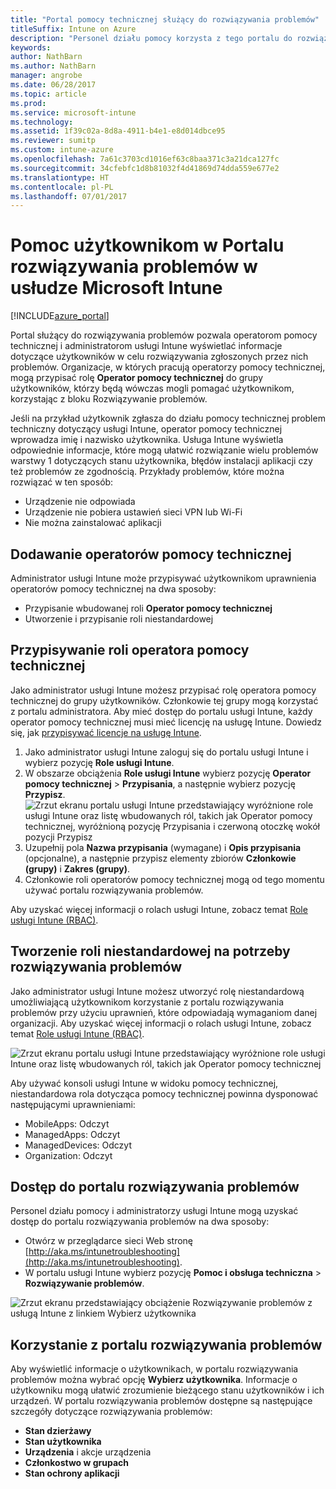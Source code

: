 ```yaml
---
title: "Portal pomocy technicznej służący do rozwiązywania problemów"
titleSuffix: Intune on Azure
description: "Personel działu pomocy korzysta z tego portalu do rozwiązywania problemów technicznych użytkowników"
keywords: 
author: NathBarn
ms.author: NathBarn
manager: angrobe
ms.date: 06/28/2017
ms.topic: article
ms.prod: 
ms.service: microsoft-intune
ms.technology: 
ms.assetid: 1f39c02a-8d8a-4911-b4e1-e8d014dbce95
ms.reviewer: sumitp
ms.custom: intune-azure
ms.openlocfilehash: 7a61c3703cd1016ef63c8baa371c3a21dca127fc
ms.sourcegitcommit: 34cfebfc1d8b81032f4d41869d74dda559e677e2
ms.translationtype: HT
ms.contentlocale: pl-PL
ms.lasthandoff: 07/01/2017
---
```

# <a name="help-users-with-the-troubleshooting-portal-in-microsoft-intune"></a>Pomoc użytkownikom w Portalu rozwiązywania problemów w usłudze Microsoft Intune

[!INCLUDE[azure_portal](./includes/azure_portal.md)]

Portal służący do rozwiązywania problemów pozwala operatorom pomocy technicznej i administratorom usługi Intune wyświetlać informacje dotyczące użytkowników w celu rozwiązywania zgłoszonych przez nich problemów. Organizacje, w których pracują operatorzy pomocy technicznej, mogą przypisać rolę **Operator pomocy technicznej** do grupy użytkowników, którzy będą wówczas mogli pomagać użytkownikom, korzystając z bloku Rozwiązywanie problemów.

Jeśli na przykład użytkownik zgłasza do działu pomocy technicznej problem techniczny dotyczący usługi Intune, operator pomocy technicznej wprowadza imię i nazwisko użytkownika. Usługa Intune wyświetla odpowiednie informacje, które mogą ułatwić rozwiązanie wielu problemów warstwy 1 dotyczących stanu użytkownika, błędów instalacji aplikacji czy też problemów ze zgodnością. Przykłady problemów, które można rozwiązać w ten sposób:
- Urządzenie nie odpowiada
-   Urządzenie nie pobiera ustawień sieci VPN lub Wi-Fi
-   Nie można zainstalować aplikacji


## <a name="add-help-desk-operators"></a>Dodawanie operatorów pomocy technicznej
Administrator usługi Intune może przypisywać użytkownikom uprawnienia operatorów pomocy technicznej na dwa sposoby:
- Przypisanie wbudowanej roli **Operator pomocy technicznej**
- Utworzenie i przypisanie roli niestandardowej

## <a name="assign-help-desk-operator-role"></a>Przypisywanie roli operatora pomocy technicznej
Jako administrator usługi Intune możesz przypisać rolę operatora pomocy technicznej do grupy użytkowników. Członkowie tej grupy mogą korzystać z portalu administratora. Aby mieć dostęp do portalu usługi Intune, każdy operator pomocy technicznej musi mieć licencję na usługę Intune. Dowiedz się, jak [przypisywać licencje na usługę Intune](licenses-assign.md).

1. Jako administrator usługi Intune zaloguj się do portalu usługi Intune i wybierz pozycję **Role usługi Intune**.
2. W obszarze obciążenia **Role usługi Intune** wybierz pozycję **Operator pomocy technicznej** > **Przypisania**, a następnie wybierz pozycję **Przypisz**.
  ![Zrzut ekranu portalu usługi Intune przedstawiający wyróżnione role usługi Intune oraz listę wbudowanych ról, takich jak Operator pomocy technicznej, wyróżnioną pozycję Przypisania i czerwoną otoczkę wokół pozycji Przypisz](./media/help-desk-user-assign.png)
3. Uzupełnij pola **Nazwa przypisania** (wymagane) i **Opis przypisania** (opcjonalne), a następnie przypisz elementy zbiorów **Członkowie (grupy)** i **Zakres (grupy)**.
4. Członkowie roli operatorów pomocy technicznej mogą od tego momentu używać portalu rozwiązywania problemów.

Aby uzyskać więcej informacji o rolach usługi Intune, zobacz temat [Role usługi Intune (RBAC)](role-based-access-control.md).

## <a name="create-a-custom-role-for-troubleshooting"></a>Tworzenie roli niestandardowej na potrzeby rozwiązywania problemów
Jako administrator usługi Intune możesz utworzyć rolę niestandardową umożliwiającą użytkownikom korzystanie z portalu rozwiązywania problemów przy użyciu uprawnień, które odpowiadają wymaganiom danej organizacji. Aby uzyskać więcej informacji o rolach usługi Intune, zobacz temat [Role usługi Intune (RBAC)](role-based-access-control.md).

![Zrzut ekranu portalu usługi Intune przedstawiający wyróżnione role usługi Intune oraz listę wbudowanych ról, takich jak Operator pomocy technicznej](./media/help-desk-user-add.png)

Aby używać konsoli usługi Intune w widoku pomocy technicznej, niestandardowa rola dotycząca pomocy technicznej powinna dysponować następującymi uprawnieniami:
- MobileApps: Odczyt
- ManagedApps: Odczyt
- ManagedDevices: Odczyt
- Organization: Odczyt

## <a name="access-the-troubleshooting-portal"></a>Dostęp do portalu rozwiązywania problemów

Personel działu pomocy i administratorzy usługi Intune mogą uzyskać dostęp do portalu rozwiązywania problemów na dwa sposoby:
- Otwórz w przeglądarce sieci Web stronę [http://aka.ms/intunetroubleshooting](http://aka.ms/intunetroubleshooting).
- W portalu usługi Intune wybierz pozycję **Pomoc i obsługa techniczna** > **Rozwiązywanie problemów**.

![Zrzut ekranu przedstawiający obciążenie Rozwiązywanie problemów z usługą Intune z linkiem Wybierz użytkownika](media/help-desk-user.png)

## <a name="use-the-troubleshooting-portal"></a>Korzystanie z portalu rozwiązywania problemów

Aby wyświetlić informacje o użytkownikach, w portalu rozwiązywania problemów można wybrać opcję **Wybierz użytkownika**. Informacje o użytkowniku mogą ułatwić zrozumienie bieżącego stanu użytkowników i ich urządzeń. W portalu rozwiązywania problemów dostępne są następujące szczegóły dotyczące rozwiązywania problemów:
- **Stan dzierżawy**
- **Stan użytkownika**
- **Urządzenia** i akcje urządzenia
- **Członkostwo w grupach**
- **Stan ochrony aplikacji**
